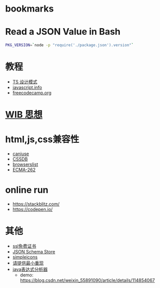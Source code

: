 # bookmarks

# Read a JSON Value in Bash
```bash
PKG_VERSION=`node -p "require('./package.json').version"`
```

# 教程
- [TS 设计模式](https://refactoringguru.cn/)
- [javascript.info](https://zh.javascript.info/)
- [freecodecamp.org](https://www.freecodecamp.org/)

# [WIB 思想](https://dreamsongs.com/WorseIsBetter.html)

# html,js,css兼容性
- [caniuse](https://caniuse.com/)
- [CSSDB](https://cssdb.org/)
- [browserslist](https://browsersl.ist/)
- [ECMA-262](https://www.ecma-international.org/publications-and-standards/standards/ecma-262/)

# online run
- https://stackblitz.com/
- https://codepen.io/

# 其他
- [ssl免费证书](https://letsencrypt.org/zh-cn/getting-started/)
- [JSON Schema Store](https://www.schemastore.org/json/)
- [simpleicons](https://simpleicons.org/)
- [请提供最小重现](https://antfu.me/posts/why-reproductions-are-required-zh)
- [java表达式分析器](http://www.singularsys.com/jep/doc/javadoc/com/singularsys/jep/Jep.html)
    - demo: https://blog.csdn.net/weixin_55891090/article/details/114854067
